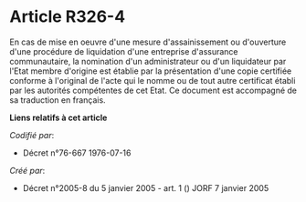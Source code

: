 # Article R326-4

En cas de mise en oeuvre d'une mesure d'assainissement ou d'ouverture d'une procédure de liquidation d'une entreprise
d'assurance communautaire, la nomination d'un administrateur ou d'un liquidateur par l'Etat membre d'origine est établie par
la présentation d'une copie certifiée conforme à l'original de l'acte qui le nomme ou de tout autre certificat établi par les
autorités compétentes de cet Etat. Ce document est accompagné de sa traduction en français.

**Liens relatifs à cet article**

_Codifié par_:

  - Décret n°76-667 1976-07-16

_Créé par_:

  - Décret n°2005-8 du 5 janvier 2005 - art. 1 () JORF 7 janvier 2005
